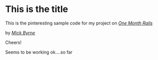 # This is the title

This is the pinteresting sample code for my project on [*One Month Rails*](http://onemonthrails.com) 

by [*Mick Byrne*](http://www.keebabfund.com) 

Cheers!

Seems to be working ok....so far